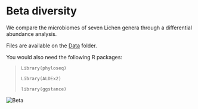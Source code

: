 # Beta diversity 
We compare the microbiomes of seven Lichen genera through a differential abundance analysis. 

Files are available on the [Data](https://github.com/alehsierra/Lichen_Microbiome/tree/master/Data) folder.

You would also need the following R packages:

>`Library(phyloseq)`
>
>`Library(ALDEx2)`
>
>`library(ggstance)`

![Beta](https://github.com/alehsierra/Lichen_Microbiome/blob/master/Beta-diversity/Figure2.jpg)